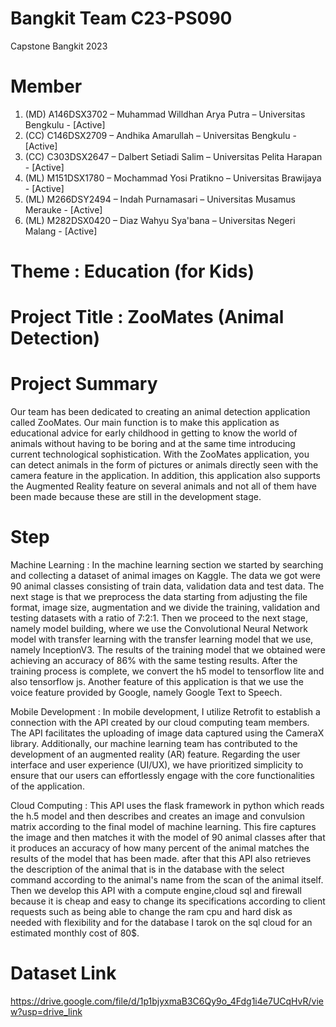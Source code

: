 # Bangkit Team C23-PS090
Capstone Bangkit 2023

# Member
1. (MD) A146DSX3702 – Muhammad Willdhan Arya Putra – Universitas Bengkulu - [Active]
2. (CC) C146DSX2709 – Andhika Amarullah – Universitas Bengkulu - [Active]
3. (CC) C303DSX2647 – Dalbert Setiadi Salim – Universitas Pelita Harapan - [Active]
4. (ML) M151DSX1780 – Mochammad Yosi Pratikno – Universitas Brawijaya - [Active]
5. (ML) M266DSY2494 – Indah Purnamasari – Universitas Musamus Merauke - [Active]
6. (ML) M282DSX0420 – Diaz Wahyu Sya'bana – Universitas Negeri Malang - [Active]

# Theme : Education (for Kids)

# Project Title : ZooMates (Animal Detection)

# Project Summary
Our team has been dedicated to creating an animal detection application called ZooMates. Our main function is to make this application as educational advice for early childhood in getting to know the world of animals without having to be boring and at the same time introducing current technological sophistication. With the ZooMates application, you can detect animals in the form of pictures or animals directly seen with the camera feature in the application. In addition, this application also supports the Augmented Reality feature on several animals and not all of them have been made because these are still in the development stage.

# Step
Machine Learning : In the machine learning section we started by searching and collecting a dataset of animal images on Kaggle. The data we got were 90 animal classes consisting of train data, validation data and test data. The next stage is that we preprocess the data starting from adjusting the file format, image size, augmentation and we divide the training, validation and testing datasets with a ratio of 7:2:1. Then we proceed to the next stage, namely model building, where we use the Convolutional Neural Network model with transfer learning with the transfer learning model that we use, namely InceptionV3. The results of the training model that we obtained were achieving an accuracy of 86% with the same testing results. After the training process is complete, we convert the h5 model to tensorflow lite and also tensorflow js. Another feature of this application is that we use the voice feature provided by Google, namely Google Text to Speech.

Mobile Development : In mobile development, I utilize Retrofit to establish a connection with the API created by our cloud computing team members. The API facilitates the uploading of image data captured using the CameraX library. Additionally, our machine learning team has contributed to the development of an augmented reality (AR) feature. Regarding the user interface and user experience (UI/UX), we have prioritized simplicity to ensure that our users can effortlessly engage with the core functionalities of the application.

Cloud Computing : This API uses the flask framework in python which reads the h.5 model and then describes and creates an image and convulsion matrix according to the final model of machine learning. This fire captures the image and then matches it with the model of 90 animal classes after that it produces an accuracy of how many percent of the animal matches the results of the model that has been made. after that this API also retrieves the description of the animal that is in the database with the select command according to the animal's name from the scan of the animal itself. Then we develop this API with a compute engine,cloud sql and firewall because it is cheap and easy to change its specifications according to client requests such as being able to change the ram cpu and hard disk as needed with flexibility and for the database I tarok on the sql cloud for an estimated monthly cost of 80$.

# Dataset Link 
https://drive.google.com/file/d/1p1bjyxmaB3C6Qy9o_4Fdg1i4e7UCqHvR/view?usp=drive_link 

